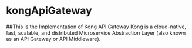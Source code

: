 # kongApiGateway
##This is the Implementation of Kong API Gateway
Kong is a cloud-native, fast, scalable, and distributed Microservice Abstraction Layer (also known as an API Gateway or API Middleware).

